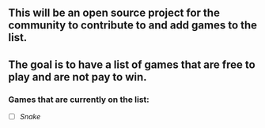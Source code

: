 ## This will be an open source project for the community to contribute to and add games to the list.

## The goal is to have a list of games that are free to play and are not pay to win.


### Games that are currently on the list:
- [ ] *Snake*